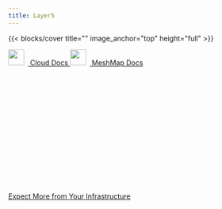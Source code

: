 ```yaml
---
title: Layer5
---
```


{{< blocks/cover title="" image_anchor="top" height="full" >}}

<!-- <h1 style="font-weight:800;margin-bottom: 4rem;font-size:5rem;">Expect More from Your Infrastructure</h1> -->
<div>
<a class="btn btn-lg btn-primary me-3 mb-4 l5btn"
  href="/cloud">
    <img src="images/5-light-no-trim.svg" 
      style="width: 2rem; margin-right: .5rem;" />
  Cloud Docs
  <i class="fas fa-arrow-alt-circle-right ms-2"></i>
</a>
<a class="btn btn-lg btn-secondary me-3 mb-4 l5btn"
  href="/meshmap">
  <img src="images/meshmap-alt.svg" 
    style="width: 2rem; margin-right: .5rem;" />
  MeshMap Docs
  <i class="fas fa-arrow-alt-circle-right ms-2"></i>
</a>
</div>

<div style="margin-top:25%;padding-top:25%"><a href="https://www.youtube.com/watch?v=034nVaQUyME&list=PL3A-A6hPO2IO_yzN83wSJJUNQActzCJvO&index=9" class="dash">Expect More from Your Infrastructure</a> </div>
<!-- <div class="taxonomy taxonomy-terms-cloud taxo-categories">
  <h5 class="taxonomy-title">Cloud of Categories</h5>
  <ul class="taxonomy-terms">
    <li><a class="taxonomy-term" href="//localhost:1313/categories/category-1/" data-taxonomy-term="category-1"><span class="taxonomy-label">category 1</span><span class="taxonomy-count">3</span></a></li>
    <li><a class="taxonomy-term" href="//localhost:1313/categories/category-2/" data-taxonomy-term="category-2"><span class="taxonomy-label">category 2</span><span class="taxonomy-count">1</span></a></li>
    <li><a class="taxonomy-term" href="//localhost:1313/categories/category-3/" data-taxonomy-term="category-3"><span class="taxonomy-label">category 3</span><span class="taxonomy-count">2</span></a></li>
    <li><a class="taxonomy-term" href="//localhost:1313/categories/category-4/" data-taxonomy-term="category-4"><span class="taxonomy-label">category 4</span><span class="taxonomy-count">6</span></a></li>
  </ul>
</div> -->


<div class="dash-tangle"></div>
<div class="dash-ircle"></div>

<!-- {{< /blocks/cover >}}

{{< card header="**Imagine**" title="Artist and songwriter: John Lennon" subtitle="Co-writer: Yoko Ono"
          footer="![SignatureJohnLennon](https://server.tld/…/signature.png 'Signature John Lennon')">}}
Imagine there's no heaven, It's easy if you try<br/>
No hell below us, above us only sky<br/>
Imagine all the people living for today…

…
{{< /card >}}


{{% blocks/lead color="primary" %}}
Jump right in and learn about Layer5.
{{< blocks/link-down color="info" >}}

{{% /blocks/lead %}} -->

<!-- 
{{% blocks/section color="dark" type="row" %}}
{{% blocks/feature icon="fa-lightbulb" title="New chair metrics!" %}}
The Goldydocs UI now shows chair size metrics by default.

Please follow this space for updates!
{{% /blocks/feature %}}


{{% blocks/feature icon="fab fa-github" title="Contributions welcome!" url="https://github.com/google/docsy-example" %}}
We do a [Pull Request](https://github.com/google/docsy-example/pulls) contributions workflow on **GitHub**. New users are always welcome!
{{% /blocks/feature %}}


{{% blocks/feature icon="fab fa-twitter" title="Follow us on Twitter!" url="https://twitter.com/docsydocs" %}}
For announcement of latest features etc.
{{% /blocks/feature %}}


{{% /blocks/section %}}


{{% blocks/section %}}
This is the second section
{.h1 .text-center}
{{% /blocks/section %}}


{{% blocks/section type="row" %}}

{{% blocks/feature icon="fab fa-app-store-ios" title="Download **from AppStore**" %}}
Get the Goldydocs app!
{{% /blocks/feature %}}

{{% blocks/feature icon="fab fa-github" title="Contributions welcome!"
    url="https://github.com/google/docsy-example" %}}
We do a [Pull Request](https://github.com/google/docsy-example/pulls)
contributions workflow on **GitHub**. New users are always welcome!
{{% /blocks/feature %}}

{{% blocks/feature icon="fab fa-twitter" title="Follow us on Twitter!"
    url="https://twitter.com/GoHugoIO" %}}
For announcement of latest features etc.
{{% /blocks/feature %}}

{{% /blocks/section %}}


{{% blocks/section %}}
This is the another section
{.h1 .text-center}
{{% /blocks/section %}} -->